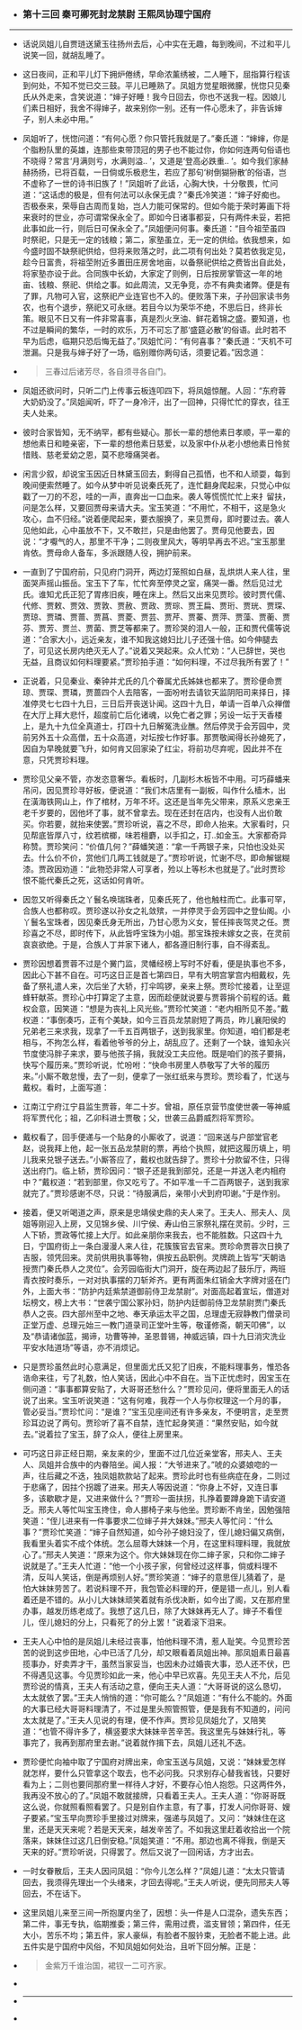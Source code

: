 - ### 第十三回 秦可卿死封龙禁尉 王熙凤协理宁国府
- ---
- <p>话说凤姐儿自贾琏送黛玉往扬州去后，心中实在无趣，每到晚间，不过和平儿说笑一回，就胡乱睡了。</p>
- <p>这日夜间，正和平儿灯下拥炉倦绣，早命浓薰绣被，二人睡下，屈指算行程该到何处，不知不觉已交三鼓。平儿已睡熟了。凤姐方觉星眼微朦，恍惚只见秦氏从外走来，含笑说道：“婶子好睡！我今日回去，你也不送我一程。因娘儿们素日相好，我舍不得婶子，故来别你一别。还有一件心愿未了，非告诉婶子，别人未必中用。”</p>
- <p>凤姐听了，恍惚问道：“有何心愿？你只管托我就是了。”秦氏道：“婶婶，你是个脂粉队里的英雄，连那些束带顶冠的男子也不能过你，你如何连两句俗语也不晓得？常言‘月满则亏，水满则溢.. ’，又道是‘登高必跌重.. ’。如今我们家赫赫扬扬，已将百载，一日倘或乐极悲生，若应了那句‘树倒猢狲散’的俗语，岂不虚称了一世的诗书旧族了！”凤姐听了此话，心胸大快，十分敬畏，忙问道：“这话虑的极是，但有何法可以永保无虞？”秦氏冷笑道：“婶子好痴也。否极泰来，荣辱自古周而复始，岂人力能可保常的。但如今能于荣时筹画下将来衰时的世业，亦可谓常保永全了。即如今日诸事都妥，只有两件未妥，若把此事如此一行，则后日可保永全了。”凤姐便问何事。秦氏道：“目今祖茔虽四时祭祀，只是无一定的钱粮；第二，家塾虽立，无一定的供给。依我想来，如今盛时固不缺祭祀供给，但将来败落之时，此二项有何出处？莫若依我定见，趁今日富贵，将祖茔附近多置田庄房舍地亩，以备祭祀供给之费皆出自此处，将家塾亦设于此。合同族中长幼，大家定了则例，日后按房掌管这一年的地亩、钱粮、祭祀、供给之事。如此周流，又无争竞，亦不有典卖诸弊。便是有了罪，凡物可入官，这祭祀产业连官也不入的。便败落下来，子孙回家读书务农，也有个退步，祭祀又可永继。若目今以为荣华不绝，不思后日，终非长策。眼见不日又有一件非常喜事，真是烈火烹油、鲜花着锦之盛。要知道，也不过是瞬间的繁华，一时的欢乐，万不可忘了那‘盛筵必散’的俗语。此时若不早为后虑，临期只恐后悔无益了。”凤姐忙问：“有何喜事？”秦氏道：“天机不可泄漏。只是我与婶子好了一场，临别赠你两句话，须要记着。”因念道：</p>
- <blockquote><p>三春过后诸芳尽，各自须寻各自门。</p></blockquote>
- <p>凤姐还欲问时，只听二门上传事云板连叩四下，将凤姐惊醒。人回：“东府蓉大奶奶没了。”凤姐闻听，吓了一身冷汗，出了一回神，只得忙忙的穿衣，往王夫人处来。</p>
- <p>彼时合家皆知，无不纳罕，都有些疑心。那长一辈的想他素日孝顺，平一辈的想他素日和睦亲密，下一辈的想他素日慈爱，以及家中仆从老小想他素日怜贫惜贱、慈老爱幼之恩，莫不悲嚎痛哭者。</p>
- <p>闲言少叙，却说宝玉因近日林黛玉回去，剩得自己孤恓，也不和人顽耍，每到晚间便索然睡了。如今从梦中听见说秦氏死了，连忙翻身爬起来，只觉心中似戳了一刀的不忍，哇的一声，直奔出一口血来。袭人等慌慌忙忙上来扌留扶，问是怎么样，又要回贾母来请大夫。宝玉笑道：“不用忙，不相干，这是急火攻心，血不归经。”说着便爬起来，要衣服换了，来见贾母，即时要过去。袭人见他如此，心中虽放不下，又不敢拦，只是由他罢了。贾母见他要去，因说：“才嚈气的人，那里不干净；二则夜里风大，等明早再去不迟。”宝玉那里肯依。贾母命人备车，多派跟随人役，拥护前来。</p>
- <p>一直到了宁国府前，只见府门洞开，两边灯笼照如白昼，乱烘烘人来人往，里面哭声摇山振岳。宝玉下了车，忙忙奔至停灵之室，痛哭一番。然后见过尤氏。谁知尤氏正犯了胃疼旧疾，睡在床上。然后又出来见贾珍。彼时贾代儒、代修、贾敕、贾效、贾敦、贾赦、贾政、贾琮、贾王扁、贾珩、贾珖、贾琛、贾琼、贾璘、贾蔷、贾菖、贾菱、贾芸、贾芹、贾蓁、贾萍、贾藻、贾蘅、贾芬、贾芳、贾兰、贾菌、贾芝等都来了。贾珍哭的泪人一般，正和贾代儒等说道：“合家大小，远近亲友，谁不知我这媳妇比儿子还强十倍。如今伸腿去了，可见这长房内绝灭无人了。”说着又哭起来。众人忙劝：“人已辞世，哭也无益，且商议如何料理要紧。”贾珍拍手道：“如何料理，不过尽我所有罢了！”</p>
- <p>正说着，只见秦业、秦钟并尤氏的几个眷属尤氏姊妹也都来了。贾珍便命贾琼、贾琛、贾璘，贾蔷四个人去陪客，一面吩咐去请钦天监阴阳司来择日，择准停灵七七四十九日，三日后开丧送讣闻。这四十九日，单请一百单八众禅僧在大厅上拜大悲忏，超度前亡后化诸魂，以免亡者之罪；另设一坛于天香楼上，是九十九位全真道士，打四十九日解冤洗业醮。然后停灵于会芳园中，灵前另外五十众高僧，五十众高道，对坛按七作好事。那贾敬闻得长孙媳死了，因自为早晚就要飞升，如何肯又回家染了红尘，将前功尽弃呢，因此并不在意，只凭贾珍料理。</p>
- <p>贾珍见父亲不管，亦发恣意奢华。看板时，几副杉木板皆不中用。可巧薛蟠来吊问，因见贾珍寻好板，便说道：“我们木店里有一副板，叫作什么樯木，出在潢海铁网山上，作了棺材，万年不坏。这还是当年先父带来，原系义忠亲王老千岁要的，因他坏了事，就不曾拿去。现在还封在店内，也没有人出价敢买。你若要，就抬来使罢。”贾珍听说，喜之不尽，即命人抬来。大家看时，只见帮底皆厚八寸，纹若槟榔，味若檀麝，以手扣之，玎..如金玉。大家都奇异称赞。贾珍笑问：“价值几何？”薛蟠笑道：“拿一千两银子来，只怕也没处买去。什么价不价，赏他们几两工钱就是了。”贾珍听说，忙谢不尽，即命解锯糊漆。贾政因劝道：“此物恐非常人可享者，殓以上等杉木也就是了。”此时贾珍恨不能代秦氏之死，这话如何肯听。</p>
- <p>因忽又听得秦氏之丫鬟名唤瑞珠者，见秦氏死了，他也触柱而亡。此事可罕，合族人也都称叹。贾珍遂以孙女之礼敛殡，一并停灵于会芳园中之登仙阁。小丫鬟名宝珠者，因见秦氏身无所出，乃甘心愿为义女，誓任摔丧驾灵之任。贾珍喜之不尽，即时传下，从此皆呼宝珠为小姐。那宝珠按未嫁女之丧，在灵前哀哀欲绝。于是，合族人丁并家下诸人，都各遵旧制行事，自不得紊乱。</p>
- <p>贾珍因想着贾蓉不过是个黉门监，灵幡经榜上写时不好看，便是执事也不多，因此心下甚不自在。可巧这日正是首七第四日，早有大明宫掌宫内相戴权，先备了祭礼遣人来，次后坐了大轿，打伞鸣锣，亲来上祭。贾珍忙接着，让至逗蜂轩献茶。贾珍心中打算定了主意，因而趁便就说要与贾蓉捐个前程的话。戴权会意，因笑道：“想是为丧礼上风光些。”贾珍忙笑道：“老内相所见不差。”戴权道：“事倒凑巧，正有个美缺，如今三百员龙禁尉短了两员，昨儿襄阳侯的兄弟老三来求我，现拿了一千五百两银子，送到我家里。你知道，咱们都是老相与，不拘怎么样，看着他爷爷的分上，胡乱应了。还剩了一个缺，谁知永兴节度使冯胖子来求，要与他孩子捐，我就没工夫应他。既是咱们的孩子要捐，快写个履历来。”贾珍听说，忙吩咐：“快命书房里人恭敬写了大爷的履历来。”小厮不敢怠慢，去了一刻，便拿了一张红纸来与贾珍。贾珍看了，忙送与戴权。看时，上面写道：</p>
- <p>江南江宁府江宁县监生贾蓉，年二十岁。曾祖，原任京营节度使世袭一等神威将军贾代化；祖，乙卯科进士贾敬；父，世袭三品爵威烈将军贾珍。</p>
- <p>戴权看了，回手便递与一个贴身的小厮收了，说道：“回来送与户部堂官老赵，说我拜上他，起一张五品龙禁尉的票，再给个执照，就把这履历填上，明儿我来兑银子送去。”小厮答应了，戴权也就告辞了。贾珍十分款留不住，只得送出府门。临上轿，贾珍因问：“银子还是我到部兑，还是一并送入老内相府中？”戴权道：“若到部里，你又吃亏了。不如平准一千二百两银子，送到我家就完了。”贾珍感谢不尽，只说：“待服满后，亲带小犬到府叩谢。”于是作别。</p>
- <p>接着，便又听喝道之声，原来是忠靖侯史鼎的夫人来了。王夫人、邢夫人、凤姐等刚迎入上房，又见锦乡侯、川宁侯、寿山伯三家祭礼摆在灵前。少时，三人下轿，贾政等忙接上大厅。如此亲朋你来我去，也不能胜数。只这四十九日，宁国府街上一条白漫漫人来人往，花簇簇官去官来。贾珍命贾蓉次日换了吉服，领凭回来。灵前供用执事等物，俱按五品职例。灵牌疏上皆写“天朝诰授贾门秦氏恭人之灵位”。会芳园临街大门洞开，旋在两边起了鼓乐厅，两班青衣按时奏乐，一对对执事摆的刀斩斧齐。更有两面朱红销金大字牌对竖在门外，上面大书：“防护内廷紫禁道御前侍卫龙禁尉”。对面高起着宣坛，僧道对坛榜文，榜上大书：“世袭宁国公冢孙妇，防护内廷御前侍卫龙禁尉贾门秦氏恭人之丧。四大部州至中之地、奉天承运太平之国，总理虚无寂静教门僧录司正堂万虚、总理元始三一教门道录司正堂叶生等，敬谨修斋，朝天叩佛”，以及“恭请诸伽蓝，揭谛，功曹等神，圣恩普锡，神威远镇，四十九日消灾洗业平安水陆道场”等语，亦不消烦记。</p>
- <p>只是贾珍虽然此时心意满足，但里面尤氏又犯了旧疾，不能料理事务，惟恐各诰命来往，亏了礼数，怕人笑话，因此心中不自在。当下正忧虑时，因宝玉在侧问道：“事事都算安贴了，大哥哥还愁什么？”贾珍见问，便将里面无人的话说了出来。宝玉听说笑道：“这有何难，我荐一个人与你权理这一个月的事，管必妥当。”贾珍忙问：“是谁？”宝玉见座间还有许多亲友，不便明言，走至贾珍耳边说了两句。贾珍听了喜不自禁，连忙起身笑道：“果然安贴，如今就去。”说着拉了宝玉，辞了众人，便往上房里来。</p>
- <p>可巧这日非正经日期，亲友来的少，里面不过几位近亲堂客，邢夫人、王夫人、凤姐并合族中的内眷陪坐。闻人报：“大爷进来了。”唬的众婆娘唿的一声，往后藏之不迭，独凤姐款款站了起来。贾珍此时也有些病症在身，二则过于悲痛了，因拄个拐踱了进来。邢夫人等因说道：“你身上不好，又连日事多，该歇歇才是，又进来做什么？”贾珍一面扶拐，扎挣着要蹲身跪下请安道乏。邢夫人等忙叫宝玉搀住，命人挪椅子来与他坐。贾珍断不肯坐，因勉强陪笑道：“侄儿进来有一件事要求二位婶子并大妹妹。”邢夫人等忙问：“什么事？”贾珍忙笑道：“婶子自然知道，如今孙子媳妇没了，侄儿媳妇偏又病倒，我看里头着实不成个体统。怎么屈尊大妹妹一个月，在这里料理料理，我就放心了。”邢夫人笑道：“原来为这个。你大妹妹现在你二婶子家，只和你二婶子说就是了。”王夫人忙道：“他一个小孩子家，何曾经过这样事，倘或料理不清，反叫人笑话，倒是再烦别人好。”贾珍笑道：“婶子的意思侄儿猜着了，是怕大妹妹劳苦了。若说料理不开，我包管必料理的开，便是错一点儿，别人看着还是不错的。从小儿大妹妹顽笑着就有杀伐决断，如今出了阁，又在那府里办事，越发历练老成了。我想了这几日，除了大妹妹再无人了。婶子不看侄儿，侄儿媳妇的分上，只看死了的分上罢！”说着滚下泪来。</p>
- <p>王夫人心中怕的是凤姐儿未经过丧事，怕他料理不清，惹人耻笑。今见贾珍苦苦的说到这步田地，心中已活了几分，却又眼看着凤姐出神。那凤姐素日最喜揽事办，好卖弄才干，虽然当家妥当，也因未办过婚丧大事，恐人还不伏，巴不得遇见这事。今见贾珍如此一来，他心中早已欢喜。先见王夫人不允，后见贾珍说的情真，王夫人有活动之意，便向王夫人道：“大哥哥说的这么恳切，太太就依了罢。”王夫人悄悄的道：“你可能么？”凤姐道：“有什么不能的。外面的大事已经大哥哥料理清了，不过是里头照管照管，便是我有不知道的，问问太太就是了。”王夫人见说的有理，便不作声。贾珍见凤姐允了，又陪笑道：“也管不得许多了，横竖要求大妹妹辛苦辛苦。我这里先与妹妹行礼，等事完了，我再到那府里去谢。”说着就作揖下去，凤姐儿还礼不迭。</p>
- <p>贾珍便忙向袖中取了宁国府对牌出来，命宝玉送与凤姐，又说：“妹妹爱怎样就怎样，要什么只管拿这个取去，也不必问我。只求别存心替我省钱，只要好看为上；二则也要同那府里一样待人才好，不要存心怕人抱怨。只这两件外，我再没不放心的了。”凤姐不敢就接牌，只看着王夫人。王夫人道：“你哥哥既这么说，你就照看照看罢了。只是别自作主意，有了事，打发人问你哥哥、嫂子要紧。”宝玉早向贾珍手里接过对牌来，强递与凤姐了。又问：“妹妹住在这里，还是天天来呢？若是天天来，越发辛苦了。不如我这里赶着收拾出一个院落来，妹妹住过这几日倒安稳。”凤姐笑道：“不用。那边也离不得我，倒是天天来的好。”贾珍听说，只得罢了。然后又说了一回闲话，方才出去。</p>
- <p>一时女眷散后，王夫人因问凤姐：“你今儿怎么样？”凤姐儿道：“太太只管请回去，我须得先理出一个头绪来，才回去得呢。”王夫人听说，便先同邢夫人等回去，不在话下。</p>
- <p>这里凤姐儿来至三间一所抱厦内坐了，因想：头一件是人口混杂，遗失东西；第二件，事无专执，临期推委；第三件，需用过费，滥支冒领；第四件，任无大小，苦乐不均；第五件，家人豪纵，有脸者不服钤束，无脸者不能上进。此五件实是宁国府中风俗，不知凤姐如何处治，且听下回分解。正是：</p>
- <blockquote><p>金紫万千谁治国，裙钗一二可齐家。</p></blockquote>
- <br>
- <hr>
- <br>
